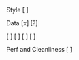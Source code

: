 Style
[ ] <!-- TODO: Change the url slugs to name instead of id -->

Data
[x] <!-- TODO: instead of paid - true or false; do status - cancelled, paid -->
[?] <!-- TODO: if the order has been cancelled send a patch to reflect such -->

<!-- BUG: if the user navigates away from the checkout page by any means other than clicking the stripe back button, the query params don't get updated and therefore another medthod to chnage the order status must be implemeneted -->

[ ] <!-- TODO: Add functionality to delete cancelled orders -->
[ ] <!-- TDOD: add ability to adjust items in cart quantity -->
[ ] <!-- TODO: create a static list of sizes and remove the sizes page -->
[ ] <!-- TODO: add variants api for products -->

Perf and Cleanliness
[ ] <!-- TODO: breakdown, reverse engineer, and simplify the entire shopping cart / checkout situation -->
